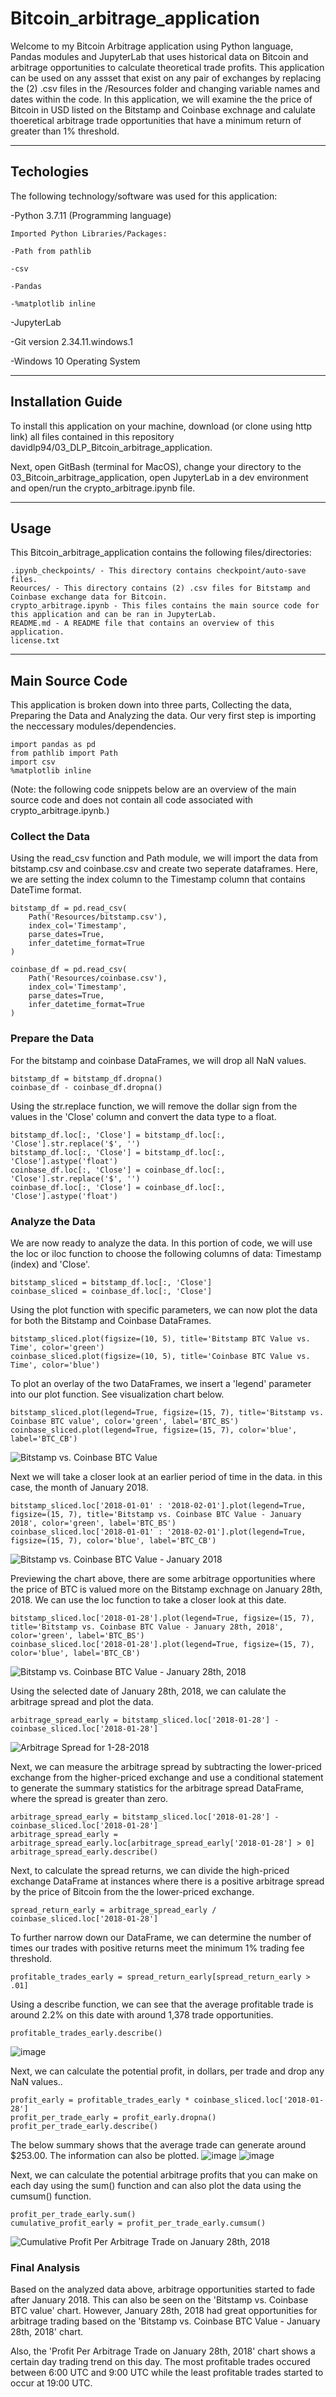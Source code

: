 # Bitcoin_arbitrage_application
Welcome to my Bitcoin Arbitrage application using Python language, Pandas modules and JupyterLab that uses historical data on Bitcoin and arbitrage opportunities to calculate theoretical trade profits. This application can be used on any assset that exist on any pair of exchanges by replacing the (2) .csv files in the /Resources folder and changing variable names and dates within the code. In this application, we will examine the the price of Bitcoin in USD listed on the Bitstamp and Coinbase exchnage and calulate thoeretical arbitrage trade opportunities that have a minimum return of greater than 1% threshold.

---

## Techologies

The following technology/software was used for this application:


-Python 3.7.11 (Programming language)

    Imported Python Libraries/Packages:
    
    -Path from pathlib
    
    -csv
    
    -Pandas
    
    -%matplotlib inline
    
-JupyterLab

-Git version 2.34.11.windows.1

-Windows 10 Operating System

---

## Installation Guide

To install this application on your machine, download (or clone using http link) all files contained in this repository davidlp94/03_DLP_Bitcoin_arbitrage_application.

Next, open GitBash (terminal for MacOS), change your directory to the 03_Bitcoin_arbitrage_application, open JupyterLab in a dev environment and open/run the crypto_arbitrage.ipynb file.

---

## Usage

This Bitcoin_arbitrage_application contains the following files/directories:
```
.ipynb_checkpoints/ - This directory contains checkpoint/auto-save files.
Reources/ - This directory contains (2) .csv files for Bitstamp and Coinbase exchange data for Bitcoin.
crypto_arbitrage.ipynb - This files contains the main source code for this application and can be ran in JupyterLab.
README.md - A README file that contains an overview of this application.
license.txt
```

---

## Main Source Code
This application is broken down into three parts, Collecting the data, Preparing the Data and Analyzing the data. Our very first step is importing the neccessary modules/dependencies.
```
import pandas as pd
from pathlib import Path
import csv
%matplotlib inline
```
(Note: the following code snippets below are an overview of the main source code and does not contain all code associated with crypto_arbitrage.ipynb.)
### Collect the Data

Using the read_csv function and Path module, we will import the data from bitstamp.csv and coinbase.csv and create two seperate dataframes. Here, we are setting the index column to the Timestamp column that contains DateTime format.
```
bitstamp_df = pd.read_csv(
    Path('Resources/bitstamp.csv'),
    index_col='Timestamp',
    parse_dates=True,
    infer_datetime_format=True
)

coinbase_df = pd.read_csv(
    Path('Resources/coinbase.csv'),
    index_col='Timestamp',
    parse_dates=True,
    infer_datetime_format=True
)
```
### Prepare the Data
For the bitstamp and coinbase DataFrames, we will drop all NaN values.
```
bitstamp_df = bitstamp_df.dropna()
coinbase_df - coinbase_df.dropna()
```
Using the str.replace function, we will remove the dollar sign from the values in the 'Close' column and convert the data type to a float.
```
bitstamp_df.loc[:, 'Close'] = bitstamp_df.loc[:, 'Close'].str.replace('$', '')
bitstamp_df.loc[:, 'Close'] = bitstamp_df.loc[:, 'Close'].astype('float')
coinbase_df.loc[:, 'Close'] = coinbase_df.loc[:, 'Close'].str.replace('$', '')
coinbase_df.loc[:, 'Close'] = coinbase_df.loc[:, 'Close'].astype('float')
```

### Analyze the Data
We are now ready to analyze the data. In this portion of code, we will use the loc or iloc function to choose the following columns of data: Timestamp (index) and 'Close'.
```
bitstamp_sliced = bitstamp_df.loc[:, 'Close']
coinbase_sliced = coinbase_df.loc[:, 'Close']
```
Using the plot function with specific parameters, we can now plot the data for both the Bitstamp and Coinbase DataFrames.
```
bitstamp_sliced.plot(figsize=(10, 5), title='Bitstamp BTC Value vs. Time', color='green')
coinbase_sliced.plot(figsize=(10, 5), title='Coinbase BTC Value vs. Time', color='blue')
```
To plot an overlay of the two DataFrames, we insert a 'legend' parameter into our plot function. See visualization chart below.
```
bitstamp_sliced.plot(legend=True, figsize=(15, 7), title='Bitstamp vs. Coinbase BTC value', color='green', label='BTC_BS')
coinbase_sliced.plot(legend=True, figsize=(15, 7), color='blue', label='BTC_CB')
```
![Bitstamp vs. Coinbase BTC Value](https://user-images.githubusercontent.com/96163075/149984509-b5c987d4-4739-4ecf-a6b7-7e190c628ae0.png)

Next we will take a closer look at an earlier period of time in the data. in this case, the month of January 2018.
```
bitstamp_sliced.loc['2018-01-01' : '2018-02-01'].plot(legend=True, figsize=(15, 7), title='Bitstamp vs. Coinbase BTC Value - January 2018', color='green', label='BTC_BS')
coinbase_sliced.loc['2018-01-01' : '2018-02-01'].plot(legend=True, figsize=(15, 7), color='blue', label='BTC_CB')
```
![Bitstamp vs. Coinbase BTC Value - January 2018](https://user-images.githubusercontent.com/96163075/149984440-5adc08de-a621-4b3f-8a9f-91415682ac25.png)

Previewing the chart above, there are some arbitrage opportunities where the price of BTC is valued more on the Bitstamp exchnage on January 28th, 2018. We can use the loc function to take a closer look at this date.
```
bitstamp_sliced.loc['2018-01-28'].plot(legend=True, figsize=(15, 7), title='Bitstamp vs. Coinbase BTC Value - January 28th, 2018', color='green', label='BTC_BS')
coinbase_sliced.loc['2018-01-28'].plot(legend=True, figsize=(15, 7), color='blue', label='BTC_CB')
```
![Bitstamp vs. Coinbase BTC Value - January 28th, 2018](https://user-images.githubusercontent.com/96163075/149984837-b11e633d-c1b2-424e-92e4-764aef9273fb.png)

Using the selected date of January 28th, 2018, we can calulate the arbitrage spread and plot the data.
```
arbitrage_spread_early = bitstamp_sliced.loc['2018-01-28'] - coinbase_sliced.loc['2018-01-28']
```
![Arbitrage Spread for 1-28-2018](https://user-images.githubusercontent.com/96163075/149985219-aa050989-9deb-4aa6-be05-d8c9b69ee601.png)

Next, we can measure the arbitrage spread by subtracting the lower-priced exchange from the higher-priced exchange and use a conditional statement to generate the summary statistics for the arbitrage spread DataFrame, where the spread is greater than zero.
```
arbitrage_spread_early = bitstamp_sliced.loc['2018-01-28'] - coinbase_sliced.loc['2018-01-28']
arbitrage_spread_early = arbitrage_spread_early.loc[arbitrage_spread_early['2018-01-28'] > 0]
arbitrage_spread_early.describe()
```
Next, to calculate the spread returns, we can divide the high-priced exchange DataFrame at instances where there is a positive arbitrage spread by the price of Bitcoin from the the lower-priced exchange.
```
spread_return_early = arbitrage_spread_early / coinbase_sliced.loc['2018-01-28']
```
To further narrow down our DataFrame, we can determine the number of times our trades with positive returns meet the minimum 1% trading fee threshold.
```
profitable_trades_early = spread_return_early[spread_return_early > .01]
```
Using a describe function, we can see that the average profitable trade is around 2.2% on this date with around 1,378 trade opportunities.
```
profitable_trades_early.describe()
```
![image](https://user-images.githubusercontent.com/96163075/149986267-3841051d-5f39-4cbd-9ea3-a729e58db3d5.png)

Next, we can calculate the potential profit, in dollars, per trade and drop any NaN values..
```
profit_early = profitable_trades_early * coinbase_sliced.loc['2018-01-28']
profit_per_trade_early = profit_early.dropna()
profit_per_trade_early.describe()
```
The below summary shows that the average trade can generate around $253.00. The information can also be plotted.
![image](https://user-images.githubusercontent.com/96163075/149987121-bb56bb11-e320-42a7-a15f-97a3d99c8d72.png)
![image](https://user-images.githubusercontent.com/96163075/149987237-8f1e86b4-311c-4eb4-900a-0e6d92a5563b.png)

Next, we can calculate the potential arbitrage profits that you can make on each day using the sum() function and can also plot the data using the cumsum() function.
```
profit_per_trade_early.sum()
cumulative_profit_early = profit_per_trade_early.cumsum()
```
![Cumulative Profit Per Arbitrage Trade on January 28th, 2018](https://user-images.githubusercontent.com/96163075/149987572-21cc5e2f-8bde-4b1b-ad90-72fe6bc57574.png)

### Final Analysis
Based on the analyzed data above, arbitrage opportunities started to fade after January 2018. This can also be seen on the 'Bitstamp vs. Coinbase BTC value' chart. However, January 28th, 2018 had great opportunities for arbitrage trading based on the 'Bitstamp vs. Coinbase BTC Value - January 28th, 2018' chart.

Also, the 'Profit Per Arbitrage Trade on January 28th, 2018' chart shows a certain day trading trend on this day. The most profitable trades occured between 6:00 UTC and 9:00 UTC while the least profitable trades started to occur at 19:00 UTC.


